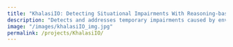 ```yaml
---
title: "KhalasiIO: Detecting Situational Impairments With Reasoning-based Memory Bank"
description: "Detects and addresses temporary impairments caused by environmental factors like noise, lighting, and stress. Integrates wearable devices and contextual memory for personalized, real-time interventions, reducing cognitive load and frustration. Promising results highlight scalability and improved accessibility."
image: "/images/khalasiIO_img.jpg"
permalink: /projects/KhalasiIO/
---
```

